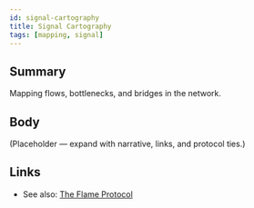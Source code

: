 ```yaml
---
id: signal-cartography
title: Signal Cartography
tags: [mapping, signal]
---
```


## Summary
Mapping flows, bottlenecks, and bridges in the network.

## Body
(Placeholder — expand with narrative, links, and protocol ties.)

## Links
- See also: [The Flame Protocol](./the-flame-protocol.md)
